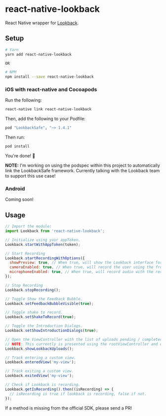 # react-native-lookback

React Native wrapper for [Lookback](https://lookback.io/).


## Setup

```bash
# Yarn
yarn add react-native-lookback

OR

# NPM
npm install --save react-native-lookback
```

### iOS with react-native and Cocoapods

Run the following:

```bash
react-native link react-native-lookback
```

Then, add the following to your Podfile:

```ruby
pod "LookbackSafe", "~> 1.4.1"
```

Then run:

```bash
pod install
```

You're done! :tada:

**NOTE:** I'm working on using the podspec within this project to automatically link the LookbackSafe framework. Currently talking with the Lookback team to support this use case!

### Android

Coming soon!

## Usage

```js
// Import the module:
import Lookback from 'react-native-lookback';

// Initialize using your appToken.
Lookback.startWithAppToken(token);

// Start Recording
Lookback.startRecordingWithOptions({
  showPreview: true, // When true, will show the Lookback interface for the user to watch / upload the recording.
  cameraEnabled: true, // When true, will record the user using the front facing camera.
  microphoneEnabled: true, // When true, will record audio with the recording.
});

// Stop Recording
Lookback.stopRecording();

// Toggle Show the Feedback Bubble.
Lookback.setFeedbackBubbleVisible(true);

// Toggle shake to record.
Lookback.setShakeToRecord(true);

// Toggle the Introduction Dialogs.
Lookback.setShowIntroductionDialogs(true);

// Open the ViewController with the list of uploads pending / completed.
// NOTE: This currently is presented using the rootViewController and does not have a back / done button to close it :(
Lookback.showLookbackUploads();

// Track entering a custom view.
Lookback.enteredView('my-view');

// Track exiting a custom view.
Lookback.exitedView('my-view');

// Check if Lookback is recording.
Lookback.getIsRecording().then((isRecording) => {
  // isRecording is true if lookback is recording, false if not.
});
```

If a method is missing from the official SDK, please send a PR!
